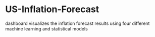 # US-Inflation-Forecast
dashboard visualizes the inflation forecast results using four different machine learning and statistical models
